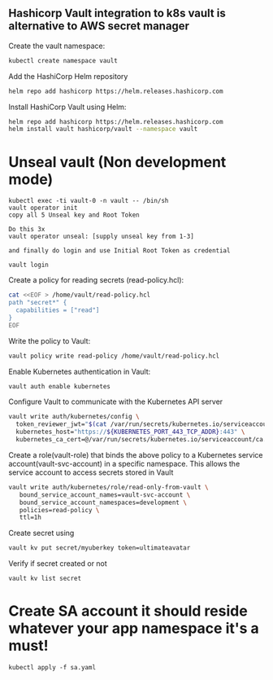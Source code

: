 ## Hashicorp Vault integration to k8s vault is alternative to AWS secret manager

Create the vault namespace:

```bash
kubectl create namespace vault
```

Add the HashiCorp Helm repository

```bash
helm repo add hashicorp https://helm.releases.hashicorp.com
```

Install HashiCorp Vault using Helm:

```bash
helm repo add hashicorp https://helm.releases.hashicorp.com
helm install vault hashicorp/vault --namespace vault
```

# Unseal vault (Non development mode)
```
kubectl exec -ti vault-0 -n vault -- /bin/sh
vault operator init
copy all 5 Unseal key and Root Token

Do this 3x
vault operator unseal: [supply unseal key from 1-3]

and finally do login and use Initial Root Token as credential

vault login

```
Create a policy for reading secrets (read-policy.hcl):

```bash
cat <<EOF > /home/vault/read-policy.hcl
path "secret*" {
  capabilities = ["read"]
}
EOF
```

Write the policy to Vault:

```bash
vault policy write read-policy /home/vault/read-policy.hcl
```

Enable Kubernetes authentication in Vault:

```bash
vault auth enable kubernetes
```

Configure Vault to communicate with the Kubernetes API server

```bash
vault write auth/kubernetes/config \
  token_reviewer_jwt="$(cat /var/run/secrets/kubernetes.io/serviceaccount/token)" \
  kubernetes_host="https://${KUBERNETES_PORT_443_TCP_ADDR}:443" \
  kubernetes_ca_cert=@/var/run/secrets/kubernetes.io/serviceaccount/ca.crt
```

Create a role(vault-role) that binds the above policy to a Kubernetes service account(vault-svc-account) in a specific namespace. This allows the service account to access secrets stored in Vault

```bash
vault write auth/kubernetes/role/read-only-from-vault \
   bound_service_account_names=vault-svc-account \
   bound_service_account_namespaces=development \
   policies=read-policy \
   ttl=1h
```

Create secret using

```bash
vault kv put secret/myuberkey token=ultimateavatar
```

Verify if secret created or not

```bash
vault kv list secret
```
# Create SA account it should reside whatever your app namespace it's a must!

```
kubectl apply -f sa.yaml
```

